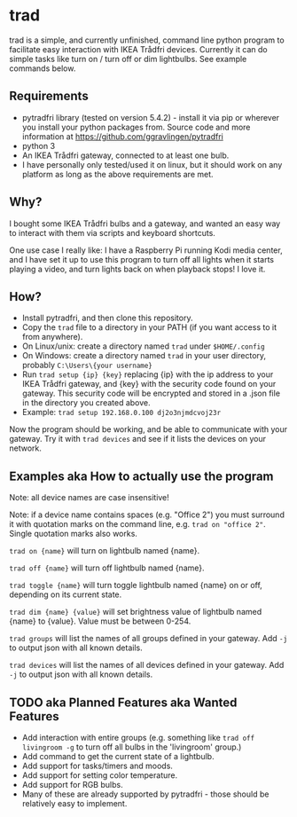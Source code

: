 # trad

trad is a simple, and currently unfinished, command line python program to facilitate easy interaction with IKEA Trådfri devices. Currently it can do simple tasks like turn on / turn off or dim lightbulbs. See example commands below.

## Requirements
- pytradfri library (tested on version 5.4.2) - install it via pip or wherever you install your python packages from. Source code and more information at https://github.com/ggravlingen/pytradfri
- python 3
- An IKEA Trådfri gateway, connected to at least one bulb.
- I have personally only tested/used it on linux, but it should work on any platform as long as the above requirements are met.

## Why?
I bought some IKEA Trådfri bulbs and a gateway, and wanted an easy way to interact with them via scripts and keyboard shortcuts.

One use case I really like: I have a Raspberry Pi running Kodi media center, and I have set it up to use this program to turn off all lights when it starts playing a video, and turn lights back on when playback stops! I love it.

## How?
- Install pytradfri, and then clone this repository.
- Copy the `trad` file to a directory in your PATH (if you want access to it from anywhere).
- On Linux/unix: create a directory named `trad` under `$HOME/.config`
- On Windows: create a directory named `trad` in your user directory, probably `C:\Users\{your username}` 
- Run `trad setup {ip} {key}` replacing {ip} with the ip address to your IKEA Trådfri gateway, and {key} with the security code found on your gateway. This security code will be encrypted and stored in a .json file in the directory you created above.
- Example: `trad setup 192.168.0.100 dj2o3njmdcvoj23r`

Now the program should be working, and be able to communicate with your gateway. Try it with `trad devices` and see if it lists the devices on your network.

## Examples aka How to actually use the program

Note: all device names are case insensitive! 

Note: if a device name contains spaces (e.g. "Office 2") you must surround it with quotation marks on the command line, e.g. `trad on "office 2"`. Single quotation marks also works.

`trad on {name}` will turn on lightbulb named {name}. 

`trad off {name}` will turn off lightbulb named {name}. 

`trad toggle {name}` will turn toggle lightbulb named {name} on or off, depending on its current state.

`trad dim {name} {value}` will set brightness value of lightbulb named {name} to {value}. Value must be between 0-254.

`trad groups` will list the names of all groups defined in your gateway. Add `-j` to output json with all known details.

`trad devices` will list the names of all devices defined in your gateway. Add `-j` to output json with all known details.

## TODO aka Planned Features aka Wanted Features
- Add interaction with entire groups (e.g. something like `trad off livingroom -g` to turn off all bulbs in the 'livingroom' group.)
- Add command to get the current state of a lightbulb.
- Add support for tasks/timers and moods.
- Add support for setting color temperature.
- Add support for RGB bulbs.
- Many of these are already supported by pytradfri - those should be relatively easy to implement.
